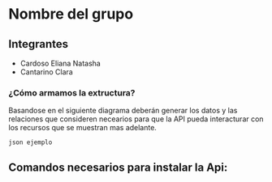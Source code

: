 # Nombre del grupo

## Integrantes

- Cardoso Eliana Natasha
- Cantarino Clara

### ¿Cómo armamos la extructura?
Basandose en el siguiente diagrama deberán generar los datos y las relaciones que consideren necearios para que la API pueda interacturar con los recursos que se muestran mas adelante.

```json ejemplo```



## Comandos necesarios para instalar la Api:



